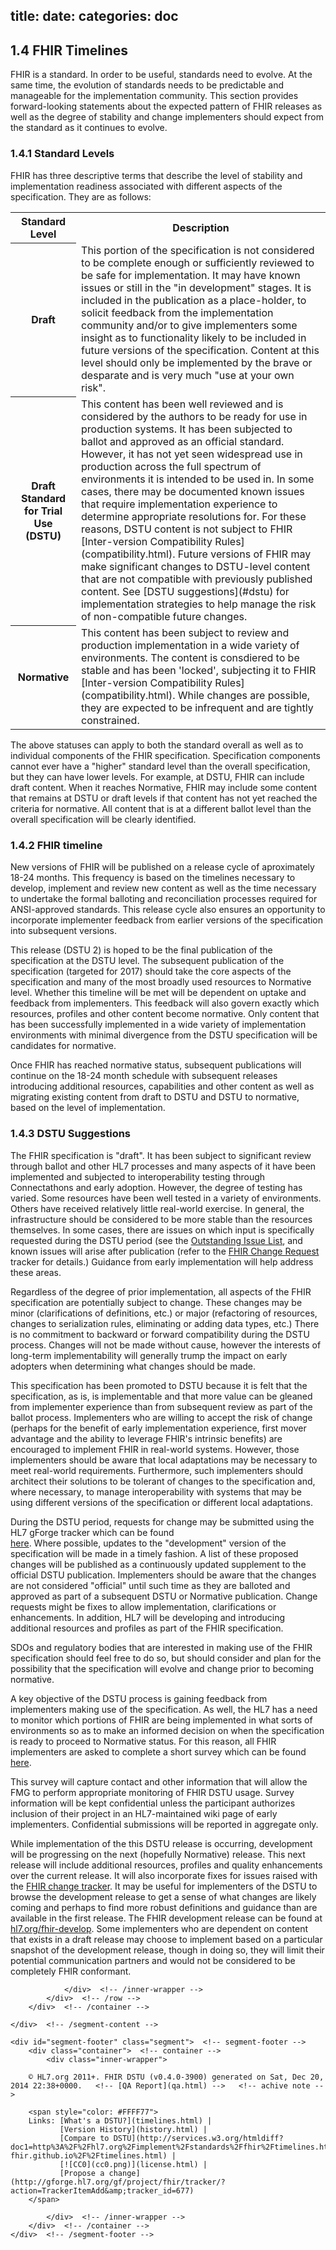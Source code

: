 title: 
date: 
categories: doc
---


## <span class="sectioncount">1.4<a name="1.4"> </a></span> FHIR Timelines

FHIR is a standard.  In order to be useful, standards need to evolve.  At the same time, the evolution of standards
needs to be predictable and manageable for the implementation community.  This section provides forward-looking
statements about the expected pattern of FHIR releases as well as the degree of stability and change implementers
should expect from the standard as it continues to evolve.

<a name="levels"/>

### <span class="sectioncount">1.4.1<a name="1.4.1"> </a></span> Standard Levels

FHIR has three descriptive terms that describe the level of stability and implementation readiness associated with
different aspects of the specification.  They are as follows:

<table>
  <tbody>
    <tr>
      <th>Standard Level</th>
      <th>Description</th>
    </tr>
    <tr>
      <th>Draft</th>
      <td>This portion of the specification is not considered to be complete enough or sufficiently reviewed to be
      safe for implementation.  It may have known issues or still in the &quot;in development&quot; stages.  It is included
      in the publication as a place-holder, to solicit feedback from the implementation community and/or to give
      implementers some insight as to functionality likely to be included in future versions of the specification.
      Content at this level should only be implemented by the brave or desparate and is very much &quot;use at your own
      risk&quot;.</td>
    </tr>
    <tr>
      <th>Draft Standard for Trial Use (DSTU)</th>
      <td>This content has been well reviewed and is considered by the authors to be ready for use in production
      systems.  It has been subjected to ballot and approved as an official standard.  However, it has not yet
      seen widespread use in production across the full spectrum of environments it is intended to be used in.  In
      some cases, there may be documented known issues that require implementation experience to determine appropriate
      resolutions for.
      For these reasons, DSTU content is not subject to FHIR [Inter-version Compatibility Rules](compatibility.html).
      Future versions of FHIR may make significant changes to DSTU-level content that are not compatible with
      previously published content.  See [DSTU suggestions](#dstu) for implementation strategies to
      help manage the risk of non-compatible future changes.</td>
    </tr>
    <tr>
      <th>Normative</th>
      <td>This content has been subject to review and production implementation in a wide variety of environments.
      The content is consdiered to be stable and has been 'locked', subjecting it to FHIR 
      [Inter-version Compatibility Rules](compatibility.html).  While changes are possible, they are
      expected to be infrequent and are tightly constrained.</td>
    </tr>
  </tbody>
</table>

The above statuses can apply to both the standard overall as well as to individual components of the FHIR specification.
Specification components cannot ever have a &quot;higher&quot; standard level than the overall specification, but they can have
lower levels.  For example, at DSTU, FHIR can include draft content.  When it reaches Normative, FHIR may include
some content that remains at DSTU or draft levels if that content has not yet reached the criteria for normative.
All content that is at a different ballot level than the overall specification will be clearly identified.

### <span class="sectioncount">1.4.2<a name="1.4.2"> </a></span> FHIR timeline

New versions of FHIR will be published on a release cycle of aproximately 18-24 months.  This frequency is based on
the timelines necessary to develop, implement and review new content as well as the time necessary to undertake the
formal balloting and reconciliation processes required for ANSI-approved standards.  This release cycle also ensures
an opportunity to incorporate implementer feedback from earlier versions of the specification into subsequent versions.

This release (DSTU 2) is hoped to be the final publication of the specification at the DSTU level.  The subsequent
publication of the specification (targeted for 2017) should take the core aspects of the specification and many
of the most broadly used resources to Normative level.  Whether this timeline will be met will be dependent on
uptake and feedback from implementers.  This feedback will also govern exactly which resources, profiles and other content become
normative.  Only content that has been successfully implemented in a wide variety of implementation environments with
minimal divergence from the DSTU specification will be candidates for normative.

Once FHIR has reached normative status, subsequent publications will continue on the 18-24 month schedule with subsequent releases
introducing additional resources, capabilities and other content as well as migrating existing content from draft to DSTU and
DSTU to normative, based on the level of implementation.

<a name="dstu"/>

### <span class="sectioncount">1.4.3<a name="1.4.3"> </a></span> DSTU Suggestions

The FHIR specification is &quot;draft&quot;.  It has been subject to significant review through ballot and other HL7 processes and many aspects of it have been 
implemented and subjected to interoperability testing through Connectathons and early adoption.  However, the degree of testing has varied.  Some resources 
have been well tested in a variety of environments.  Others have received relatively little real-world exercise.  In general, the infrastructure should be 
considered to be more stable than the resources themselves.  In some cases, there are issues on which input is specifically requested during the DSTU period
(see the [Outstanding Issue List](todo.html), and known issues will arise after publication (refer to the 
[FHIR Change Request](http://gforge.hl7.org/gf/project/fhir/tracker/?action=TrackerItemBrowse&amp;tracker_id=677) tracker for details.)
Guidance from early implementation will help address these areas.

Regardless of the degree of prior implementation, all aspects of the FHIR specification are potentially subject to change.  These changes may be minor 
(clarifications of definitions, etc.) or major (refactoring of resources, changes to serialization rules, eliminating or adding data types, etc.)  There is no 
commitment to backward or forward compatibility during the DSTU process.  Changes will not be made without cause, however the interests of long-term 
implementability will generally trump the impact on early adopters when determining what changes should be made.

This specification has been promoted to DSTU because it is felt that the specification, as is, is implementable and that more value can be gleaned from 
implementer experience than from subsequent review as part of the ballot process.  Implementers who are willing to accept the risk of change (perhaps 
for the benefit of early implementation experience, first mover advantage and the ability to leverage FHIR's intrinsic benefits) are encouraged to implement 
FHIR in real-world systems.  However, those implementers should be aware that local adaptations may be necessary to meet real-world requirements.  Furthermore, 
such implementers should architect their solutions to be tolerant of changes to the specification and, where necessary, to manage interoperability with systems 
that may be using different versions of the specification or different local adaptations.

During the DSTU period, requests for change may be submitted using the HL7 gForge tracker which can be found  
[here](http://gforge.hl7.org/gf/project/fhir/tracker/?action=TrackerItemBrowse&amp;tracker_id=677).  Where possible, updates to the 
&quot;development&quot; version of the specification will be made in a timely fashion.  A list of these proposed changes will be published 
as a continuously updated supplement to the official DSTU publication.  Implementers should be aware that the changes are not considered &quot;official&quot; until such 
time as they are balloted and approved as part of a subsequent DSTU or Normative publication.  Change requests might be fixes to allow implementation, 
clarifications or enhancements.  In addition, HL7 will be developing and introducing additional resources and profiles as part of the FHIR specification.

SDOs and regulatory bodies that are interested in making use of the FHIR specification should feel free to do so, but should consider and plan for the possibility 
that the specification will evolve and change prior to becoming normative. 

A key objective of the DSTU process is gaining feedback from implementers making use of the specification.  As well, the HL7 has a need to
monitor which portions of FHIR are being implemented in what sorts of environments so as to make an informed decision on when the specification is ready to
proceed to Normative status.  For this reason, all FHIR implementers are asked to complete a short survey which can be found 
[here](https://www.surveymonkey.com/s/PXZTY7Z).

This survey will capture contact and other information that will allow the FMG to perform appropriate monitoring of FHIR DSTU usage.  Survey information will
be kept confidential unless the participant authorizes inclusion of their project in an HL7-maintained wiki page of early implementers.  Confidential submissions
will be reported in aggregate only.

While implementation of the this DSTU release is occurring, development will be progressing on the next (hopefully Normative) release.  This next release will include 
additional resources, profiles and quality enhancements over the current release.  It will also incorporate fixes for issues raised with the 
[FHIR change tracker](http://gforge.hl7.org/gf/project/fhir/tracker/?action=TrackerItemBrowse&amp;tracker_id=677).  It may be useful for implementers
of the DSTU to browse the development release to get a sense of what changes are likely coming and perhaps to find more robust definitions and guidance than
are available in the first release.  The FHIR development release can be found at [hl7.org/fhir-develop](http://hl7.org/fhir-develop).  Some implementers
who are dependent on content that exists in a draft release may choose to implement based on a particular snapshot of the development release, though in doing so, they
will limit their potential communication partners and would not be considered to be completely FHIR conformant.

</div>

				</div>  <!-- /inner-wrapper -->
            </div>  <!-- /row -->
        </div>  <!-- /container -->

    </div>  <!-- /segment-content -->

	<div id="segment-footer" class="segment">  <!-- segment-footer -->
		<div class="container">  <!-- container -->
			<div class="inner-wrapper">

        © HL7.org 2011+. FHIR DSTU (v0.4.0-3900) generated on Sat, Dec 20, 2014 22:38+0000.   <!-- [QA Report](qa.html) -->   <!-- achive note -->

        <span style="color: #FFFF77">
        Links: [What's a DSTU?](timelines.html) | 
               [Version History](history.html) | 
               [Compare to DSTU](http://services.w3.org/htmldiff?doc1=http%3A%2F%2Fhl7.org%2Fimplement%2Fstandards%2Ffhir%2Ftimelines.html&amp;doc2=http%3A%2F%2Fhl7-fhir.github.io%2F%2Ftimelines.html) | 
               [![CC0](cc0.png)](license.html) | 
               [Propose a change](http://gforge.hl7.org/gf/project/fhir/tracker/?action=TrackerItemAdd&amp;tracker_id=677)   
        </span>

			</div>  <!-- /inner-wrapper -->
		</div>  <!-- /container -->
	</div>  <!-- /segment-footer -->
  <!-- disqus thread -->
  <!-- disqus -->
  <!-- end disqus -->        